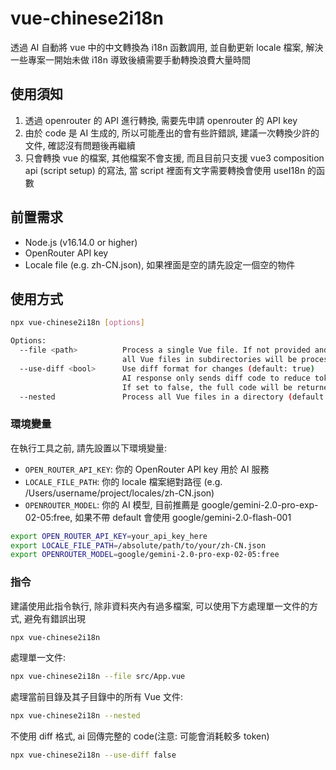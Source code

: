 # vue-chinese2i18n
透過 AI 自動將 vue 中的中文轉換為 i18n 函數調用, 並自動更新 locale 檔案, 解決一些專案一開始未做 i18n 導致後續需要手動轉換浪費大量時間


## 使用須知
1. 透過 openrouter 的 API 進行轉換, 需要先申請 openrouter 的 API key
2. 由於 code 是 AI 生成的, 所以可能產出的會有些許錯誤, 建議一次轉換少許的文件, 確認沒有問題後再繼續
3. 只會轉換 vue 的檔案, 其他檔案不會支援, 而且目前只支援 vue3 composition api  (script setup) 的寫法, 當 script 裡面有文字需要轉換會使用 useI18n 的函數


## 前置需求

- Node.js (v16.14.0 or higher)
- OpenRouter API key
- Locale file (e.g. zh-CN.json), 如果裡面是空的請先設定一個空的物件

## 使用方式

```bash
npx vue-chinese2i18n [options]

Options:
  --file <path>          Process a single Vue file. If not provided and --nested is set,
                         all Vue files in subdirectories will be processed
  --use-diff <bool>      Use diff format for changes (default: true)
                         AI response only sends diff code to reduce token consumption
                         If set to false, the full code will be returned
  --nested               Process all Vue files in a directory (default: false)
```

### 環境變量

在執行工具之前, 請先設置以下環境變量:

- `OPEN_ROUTER_API_KEY`: 你的 OpenRouter API key 用於 AI 服務
- `LOCALE_FILE_PATH`: 你的 locale 檔案絕對路徑 (e.g. /Users/username/project/locales/zh-CN.json)
- `OPENROUTER_MODEL`: 你的 AI 模型, 目前推薦是 google/gemini-2.0-pro-exp-02-05:free, 如果不帶 default 會使用 google/gemini-2.0-flash-001

```bash
export OPEN_ROUTER_API_KEY=your_api_key_here
export LOCALE_FILE_PATH=/absolute/path/to/your/zh-CN.json
export OPENROUTER_MODEL=google/gemini-2.0-pro-exp-02-05:free
```

### 指令
建議使用此指令執行, 除非資料夾內有過多檔案, 可以使用下方處理單一文件的方式, 避免有錯誤出現
```bash
npx vue-chinese2i18n
```

處理單一文件:
```bash
npx vue-chinese2i18n --file src/App.vue
```

處理當前目錄及其子目錄中的所有 Vue 文件:
```bash
npx vue-chinese2i18n --nested
```

不使用 diff 格式, ai 回傳完整的 code(注意: 可能會消耗較多 token)
```bash
npx vue-chinese2i18n --use-diff false
```

